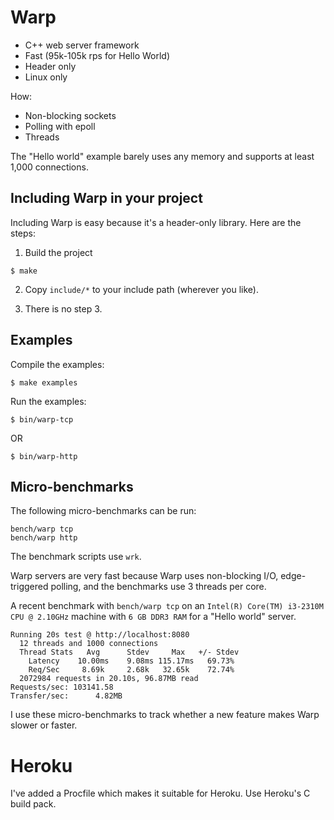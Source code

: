 # Warp

- C++ web server framework
- Fast (95k-105k rps for Hello World)
- Header only
- Linux only

How:

- Non-blocking sockets
- Polling with epoll
- Threads

The "Hello world" example barely uses any memory and supports at least 1,000 connections.

## Including Warp in your project

Including Warp is easy because it's a header-only library. Here are the steps:

1. Build the project

```
$ make
```

2. Copy `include/*` to your include path (wherever you like).

3. There is no step 3.

## Examples

Compile the examples:

```
$ make examples
```

Run the examples:

```
$ bin/warp-tcp
```

OR

```
$ bin/warp-http
```

## Micro-benchmarks

The following micro-benchmarks can be run:

```
bench/warp tcp
bench/warp http
```

The benchmark scripts use `wrk`.

Warp servers are very fast because Warp uses non-blocking I/O, edge-triggered polling, and the benchmarks use 3 threads per core.

A recent benchmark with `bench/warp tcp` on an `Intel(R) Core(TM) i3-2310M CPU @ 2.10GHz` machine with `6 GB DDR3 RAM` for a "Hello world" server.

```
Running 20s test @ http://localhost:8080
  12 threads and 1000 connections
  Thread Stats   Avg      Stdev     Max   +/- Stdev
    Latency    10.00ms    9.08ms 115.17ms   69.73%
    Req/Sec     8.69k     2.68k   32.65k    72.74%
  2072984 requests in 20.10s, 96.87MB read
Requests/sec: 103141.58
Transfer/sec:      4.82MB
```

I use these micro-benchmarks to track whether a new feature makes Warp slower or faster.

# Heroku

I've added a Procfile which makes it suitable for Heroku. Use Heroku's C build pack.